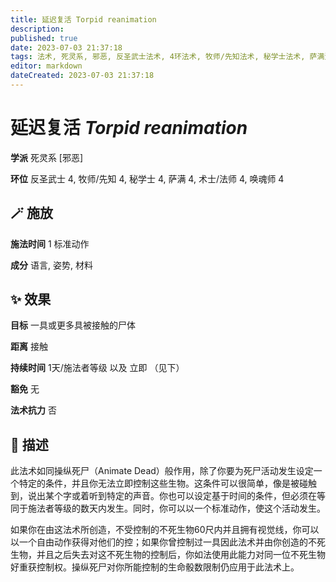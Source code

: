 ```yaml
---
title: 延迟复活 Torpid reanimation
description: 
published: true
date: 2023-07-03 21:37:18
tags: 法术, 死灵系, 邪恶, 反圣武士法术, 4环法术, 牧师/先知法术, 秘学士法术, 萨满法术, 术士/法师法术, 唤魂师法术
editor: markdown
dateCreated: 2023-07-03 21:37:18
---
```


# **延迟复活** *Torpid reanimation*

**学派** 死灵系 \[邪恶\] 

**环位** 反圣武士 4, 牧师/先知 4, 秘学士 4, 萨满 4, 术士/法师 4, 唤魂师 4

## 🪄 施放

**施法时间** 1 标准动作

**成分** 语言, 姿势, 材料

## ✨ 效果 

**目标** 一具或更多具被接触的尸体 

**距离** 接触  

**持续时间** 1天/施法者等级 以及 立即 （见下） 

**豁免** 无

**法术抗力** 否

## 📖 描述

此法术如同操纵死尸（Animate Dead）般作用，除了你要为死尸活动发生设定一个特定的条件，并且你无法立即控制这些生物。这条件可以很简单，像是被碰触到，说出某个字或着听到特定的声音。你也可以设定基于时间的条件，但必须在等同于施法者等级的数天内发生。同时，你可以以一个标准动作，使这个活动发生。

如果你在由这法术所创造，不受控制的不死生物60尺内并且拥有视觉线，你可以以一个自由动作获得对他们的控；如果你曾控制过一具因此法术并由你创造的不死生物，并且之后失去对这不死生物的控制后，你如法使用此能力对同一位不死生物好重获控制权。操纵死尸对你所能控制的生命骰数限制仍应用于此法术上。
    